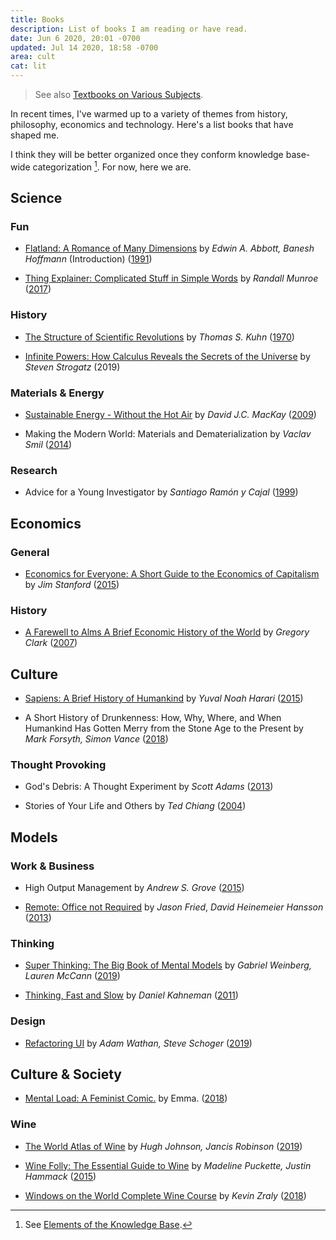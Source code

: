 ```yaml
---
title: Books
description: List of books I am reading or have read.
date: Jun 6 2020, 20:01 -0700
updated: Jul 14 2020, 18:58 -0700
area: cult
cat: lit
---
```


> See also [Textbooks on Various Subjects](/kb/textbooks-on-various-subjects).

In recent times, I've warmed up to a variety of themes from history, philosophy,
economics and technology. Here's a list books that have shaped me.

I think they will be better organized once they conform knowledge base-wide
categorization [^a]. For now, here we are.

## Science

### Fun

- [Flatland: A Romance of Many Dimensions](https://en.wikisource.org/wiki/Flatland) by _Edwin A. Abbott, Banesh Hoffmann_ (Introduction) ([1991](https://www.worldcat.org/title/flatland-a-romance-of-many-dimensions/oclc/1070379815))

- [Thing Explainer: Complicated Stuff in Simple Words](https://xkcd.com/thing-explainer/) by _Randall Munroe_ ([2017](https://www.worldcat.org/title/thing-explainer/oclc/966822258))

### History

- [The Structure of Scientific Revolutions](https://www.uky.edu/~eushe2/Pajares/Kuhn.html) by _Thomas S. Kuhn_ ([1970](https://www.worldcat.org/title/the-structure-of-scientific-revolutions/oclc/959412835))

- [Infinite Powers: How Calculus Reveals the Secrets of the Universe](http://www.stevenstrogatz.com/books/infinite-powers) by _Steven Strogatz_ (2019)

### Materials & Energy

- [Sustainable Energy - Without the Hot Air](http://withouthotair.com) by _David J.C. MacKay_ ([2009](https://www.worldcat.org/title/sustainable-energy-without-the-hot-air/oclc/953848239))

- Making the Modern World: Materials and Dematerialization by _Vaclav Smil_ ([2014](https://www.worldcat.org/title/making-the-modern-world-materials-and-dematerialization/oclc/961532313))

### Research

- Advice for a Young Investigator by _Santiago Ramón y Cajal_ ([1999](https://www.worldcat.org/title/advice-for-a-young-investigator/oclc/8162991833))

## Economics

### General

- [Economics for Everyone: A Short Guide to the Economics of Capitalism](http://economicsforeveryone.ca) by _Jim Stanford_ ([2015](https://www.worldcat.org/title/economics-for-everyone-a-short-guide-to-the-economics-of-capitalism/oclc/912325695))

### History

- [A Farewell to Alms A Brief Economic History of the World](http://faculty.econ.ucdavis.edu/faculty/gclark/a_farewell_to_alms.html) by _Gregory Clark_ ([2007](https://www.worldcat.org/title/farewell-to-alms-a-brief-economic-history-of-the-world/oclc/1104927093))


## Culture

- [Sapiens: A Brief History of Humankind](https://www.ynharari.com/book/sapiens/) by _Yuval Noah Harari_ ([2015](https://www.worldcat.org/title/sapiens-a-brief-history-of-humankind/oclc/1146439635))

- A Short History of Drunkenness: How, Why, Where, and When Humankind Has Gotten Merry from the Stone Age to the Present
  by _Mark Forsyth, Simon Vance_ ([2018](https://www.worldcat.org/title/short-history-of-drunkenness-how-why-where-and-when-humankind-has-gotten-merry-from-the-stone-age-to-the-present/oclc/1033928232))

### Thought Provoking

- God's Debris: A Thought Experiment by _Scott Adams_ ([2013](https://www.worldcat.org/title/gods-debris/oclc/1139620079))

- Stories of Your Life and Others by _Ted Chiang_ ([2004](https://www.worldcat.org/title/stories-of-your-life/oclc/53709911))

## Models

### Work & Business

- High Output Management by _Andrew S. Grove_ ([2015](https://www.worldcat.org/title/high-output-management/oclc/949269580))

- [Remote: Office not Required](https://basecamp.com/books/remote) by _Jason Fried_, _David Heinemeier Hansson_ ([2013](https://www.worldcat.org/title/remote-office-not-required/oclc/988572645))

### Thinking

- [Super Thinking: The Big Book of Mental Models](https://superthinking.com/) by _Gabriel Weinberg, Lauren McCann_ ([2019](https://www.worldcat.org/title/super-thinking-the-big-book-of-mental-models/oclc/1104440591))

- [Thinking, Fast and Slow](https://scholar.princeton.edu/kahneman/publications-0) by _Daniel Kahneman_ ([2011](https://www.worldcat.org/title/thinking-fast-and-slow/oclc/917473664))

### Design

- [Refactoring UI](https://refactoringui.com/book/) by _Adam Wathan, Steve Schoger_ ([2019](https://www.worldcat.org/title/refactoring-ui/oclc/1127645283))

## Culture & Society

- [Mental Load: A Feminist Comic.](https://www.workingmother.com/this-comic-perfectly-explains-mental-load-working-mothers-bear) by Emma. ([2018](https://www.worldcat.org/title/mental-load-a-feminist-comic/oclc/1104812641))

### Wine

- [The World Atlas of Wine](https://www.jancisrobinson.com/learn/booksDVDsapps/world-atlas-wine-8th-edition) by _Hugh Johnson, Jancis Robinson_ ([2019](https://www.worldcat.org/title/world-atlas-of-wine/oclc/1085594332))

- [Wine Folly: The Essential Guide to Wine](https://winefolly.com/wine-folly-the-essential-guide-to-wine-book/) by _Madeline Puckette, Justin Hammack_ ([2015](https://www.worldcat.org/title/wine-folly-the-essential-guide-to-wine/oclc/1053928643))

- [Windows on the World Complete Wine Course](http://kevinzraly.com) by _Kevin Zraly_ ([2018](https://www.worldcat.org/title/windows-on-the-world-complete-wine-course/oclc/1078216490))


[^a]: See [Elements of the Knowledge Base](/kb/elements-of-the-knowledge-base).